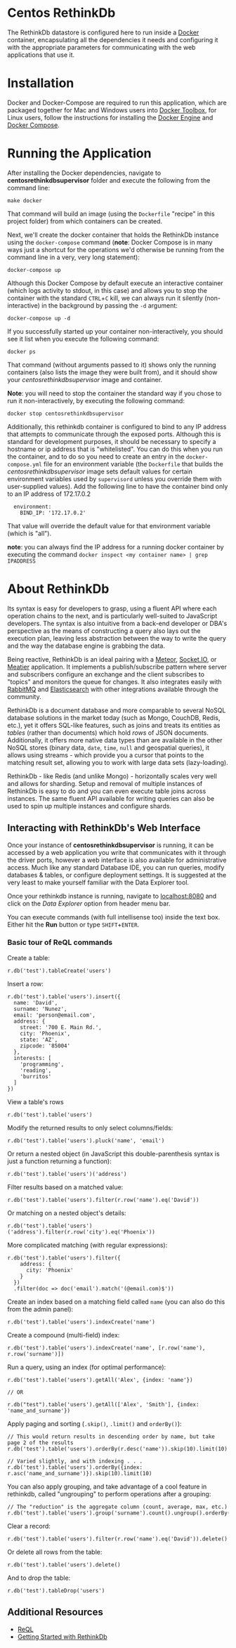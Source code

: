 # Centos RethinkDb

The RethinkDb datastore is configured here to run inside a [Docker](https://www.docker.com) container, encapsulating all the dependencies it needs and configuring it with the appropriate parameters for communicating with the web applications that use it.

# Installation

Docker and Docker-Compose are required to run this application, which are packaged together for Mac and Windows users into [Docker Toolbox](https://www.docker.com/products/docker-toolbox), for Linux users, follow the instructions for installing  the [Docker Engine](https://docs.docker.com/engine/installation/) and [Docker Compose](https://docs.docker.com/compose/install/).

# Running the Application

After installing the Docker dependencies, navigate to __centosrethinkdbsupervisor__ folder and execute the following from the command line:

```
make docker
```

That command will build an image (using the `Dockerfile` "recipe" in this project folder) from which containers can be created.

Next, we'll create the docker container that holds the RethinkDb instance using the `docker-compose` command (__note__: Docker Compose is in many ways just a shortcut for the operations we'd otherwise be running from the command line in a very, very long statement):

```
docker-compose up
```

Although this Docker Compose by default execute an interactive container (which logs activity to stdout, in this case) and allows you to stop the container with the standard `CTRL`+`C` kill, we can always run it silently (non-interactive) in the background by passing the `-d` argument:

```
docker-compose up -d
```

If you successfully started up your container non-interactively, you should see it list when you execute the following command:

```
docker ps
```

That command (without arguments passed to it) shows only the running containers (also lists the image they were built from), and it should show your _centosrethinkdbsupervisor_ image and container.

__Note__: you will need to stop the container the standard way if you chose to run it non-interactively, by executing the following command:

```
docker stop centosrethinkdbsupervisor
```

Additionally, this rethinkdb container is configured to bind to any IP address that attempts to communicate through the exposed ports. Although this is standard for development purposes, it should be necessary to specify a hostname or ip address that is "whitelisted". You can do this when you run the container, and to do so you need to create an entry in the `docker-compose.yml` file for an environment variable (the `Dockerfile` that builds the _centosrethinkdbsupervisor_ image sets default values for certain environment variables used by `supervisord` unless you override them with user-supplied values). Add the following line to have the container bind only to an IP address of 172.17.0.2

```
  environment:
    BIND_IP: '172.17.0.2'
```

That value will override the default value for that environment variable (which is "all").

__note__: you can always find the IP address for a running docker container by executing the command `docker inspect <my container name> | grep IPADDRESS`

# About RethinkDb
Its syntax is easy for developers to grasp, using a fluent API where each operation chains to the next, and is particularly well-suited to JavaScript developers. The syntax is also intuitive from a back-end developer or DBA's perspective as the means of constructing a query also lays out the execution plan, leaving less abstraction between the way to write the query and the way the database engine is grabbing the data.

Being reactive, RethinkDb is an ideal pairing with a [Meteor](https://www.meteor.com/), [Socket.IO](http://socket.io/), or [Meatier](https://github.com/mattkrick/meatier) application. It implements a publish/subscribe pattern where server and subscribers configure an exchange and the client subscribes to "topics" and monitors the queue for changes. It also integrates easily with [RabbitMQ](https://rethinkdb.com/docs/rabbitmq/javascript/) and [Elasticsearch](https://rethinkdb.com/docs/elasticsearch/) with other integrations available through the community.

RethinkDb is a document database and more comparable to several NoSQL database solutions in the market today (such as Mongo, CouchDB, Redis, etc.), yet it offers SQL-like features, such as joins and treats its entities as _tables_ (rather than documents) which hold _rows_ of JSON documents. Additionally, it offers more native data types than are available in the other NoSQL stores (binary data, `date`, `time`, `null` and geospatial queries), it allows using streams - which provide you a cursor that points to the matching result set, allowing you to work with large data sets (lazy-loading).

RethinkDb - like Redis (and unlike Mongo) - horizontally scales very well and allows for sharding. Setup and removal of multiple instances of RethinkDb is easy to do and you can even execute table joins across instances. The same fluent API available for writing queries can also be used to spin up multiple instances and configure shards.

## Interacting with RethinkDb's Web Interface

Once your instance of __centosrethinkdbsupervisor__ is running, it can be accessed by a web application you write that communicates with it through the driver ports, however a web interface is also available for administrative access. Much like any standard Database IDE, you can run queries, modify databases & tables, or configure deployment settings. It is suggested at the very least to make yourself familiar with the Data Explorer tool.

Once your rethinkdb instance is running, navigate to [localhost:8080](http://localhost:8080) and click on the _Data Explorer_ option from header menu bar.

You can execute commands (with full intellisense too) inside the text box. Either hit the __Run__ button or type `SHIFT`+`ENTER`.


### Basic tour of ReQL commands

Create a table:

```
r.db('test').tableCreate('users')
```

Insert a row:
```
r.db('test').table('users').insert({
  name: 'David',
  surname: 'Nunez',
  email: 'person@email.com',
  address: {
    street: '700 E. Main Rd.',
    city: 'Phoenix',
    state: 'AZ',
    zipcode: '85004'
  },
  interests: [
    'programming',
    'reading',
    'burritos'
  ]
})
```

View a table's rows
```
r.db('test').table('users')
```

Modify the returned results to only select columns/fields:
```
r.db('test').table('users').pluck('name', 'email')
```

Or return a nested object (in JavaScript this double-parenthesis syntax is just a function returning a function):
```
r.db('test').table('users')('address')
```

Filter results based on a matched value:
```
r.db('test').table('users').filter(r.row('name').eq('David'))
```

Or matching on a nested object's details:
```
r.db('test').table('users')('address').filter(r.row('city').eq('Phoenix'))
```

More complicated matching (with regular expressions):
```
r.db('test').table('users').filter({
    address: {
      city: 'Phoenix'
    }
  })
  .filter(doc => doc('email').match('(@email.com)$'))
```

Create an index based on a matching field called `name` (you can also do this from the admin panel):

```
r.db('test').table('users').indexCreate('name')
```

Create a compound (multi-field) index:

```
r.db('test').table('users').indexCreate('name', [r.row('name'), r.row('surname')])
```

Run a query, using an index (for optimal performance):

```
r.db('test').table('users').getAll('Alex', {index: 'name'})

// OR

r.db("test").table('users').getAll(['Alex', 'Smith'], {index: 'name_and_surname'})
```

Apply paging and sorting (`.skip()`, `.limit()` and `orderBy()`):

```
// This would return results in descending order by name, but take page 2 of the results
r.db('test').table('users').orderBy(r.desc('name')).skip(10).limit(10)

// Varied slightly, and with indexing . . .
r.db('test').table('users').orderBy({index: r.asc('name_and_surname')}).skip(10).limit(10)
```

You can also apply grouping, and take advantage of a cool feature in rethinkdb, called "ungrouping" to perform operations after a grouping:

```
// The "reduction" is the aggregate column (count, average, max, etc.)
r.db('test').table('users').group('surname').count().ungroup().orderBy(r.desc('reduction'))
```

Clear a record:
```
r.db('test').table('users').filter(r.row('name').eq('David')).delete()
```

Or delete all rows from the table:

```
r.db('test').table('users').delete()
```

And to drop the table:

```
r.db('test').tableDrop('users')
```

## Additional Resources

* [ReQL](https://rethinkdb.com/docs/introduction-to-reql/)
* [Getting Started with RethinkDb](https://www.packtpub.com/big-data-and-business-intelligence/getting-started-rethinkdb)
